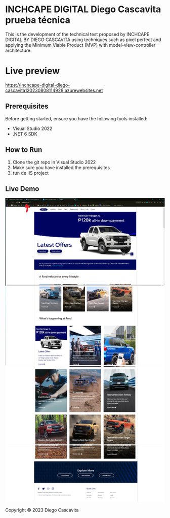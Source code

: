 # INCHCAPE DIGITAL Diego Cascavita prueba técnica

This is the development of the technical test proposed by INCHCAPE DIGITAL BY DIEGO CASCAVITA
using techniques such as pixel perfect and applying the Minimum Viable Product (MVP) with model-view-controller
architecture.

# Live preview 
https://inchcape-digital-diego-cascavita120230808114928.azurewebsites.net

## Prerequisites

Before getting started, ensure you have the following tools installed:

- Visual Studio 2022
- .NET 6 SDK

## How to Run

1. Clone the git repo in Visual Studio 2022
2. Make sure you have installed the prerequisites
3. run de IIS project

## Live Demo

![Demo 1](https://raw.githubusercontent.com/DiegoCascavita/INCHCAPE-DIGITAL-Diego-Cascavita1/master/INCHCAPE-DIGITAL-Diego-Cascavita1/wwwroot/assets/demo-1.png)
![Imagen de ejemplo](https://raw.githubusercontent.com/DiegoCascavita/INCHCAPE-DIGITAL-Diego-Cascavita1/master/INCHCAPE-DIGITAL-Diego-Cascavita1/wwwroot/assets/demo-2.png)
![Imagen de ejemplo](https://raw.githubusercontent.com/DiegoCascavita/INCHCAPE-DIGITAL-Diego-Cascavita1/master/INCHCAPE-DIGITAL-Diego-Cascavita1/wwwroot/assets/demo-3.png)
![Imagen de ejemplo](https://raw.githubusercontent.com/DiegoCascavita/INCHCAPE-DIGITAL-Diego-Cascavita1/master/INCHCAPE-DIGITAL-Diego-Cascavita1/wwwroot/assets/demo-4.png)

Copyright © 2023 Diego Cascavita
